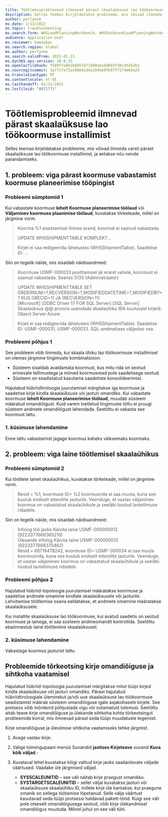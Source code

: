 ```yaml
---
title: Töötlemisprobleemid ilmnevad pärast skaalaüksuse lao töökoormuse installimist
description: Selles teemas kirjeldatakse probleeme, mis võivad ilmneda varsti pärast skaalaüksuse lao töökoormuse installimist, ja antakse nõu nende parandamiseks.
author: perlynne
ms.date: 1/13/2022
ms.topic: troubleshooting
ms.search.form: WHSLoadPlanningWorkbench, WHSOutboundLoadPlanningWorkbench
audience: Application User
ms.reviewer: kamaybac
ms.search.region: Global
ms.author: perlynne
ms.search.validFrom: 2022-01-13
ms.dyn365.ops.version: 10.0.25
ms.openlocfilehash: f589ffed61b695f471989ab1dd693f30cd5d5262
ms.sourcegitcommit: 3a7f1fe72ac08e62dda1045e0fb97f7174b69a25
ms.translationtype: MT
ms.contentlocale: et-EE
ms.lasthandoff: 01/31/2022
ms.locfileid: "8071771"
---
```

# <a name="processing-issues-occur-after-a-scale-unit-warehouse-workload-is-installed"></a>Töötlemisprobleemid ilmnevad pärast skaalaüksuse lao töökoormuse installimist

Selles teemas kirjeldatakse probleeme, mis võivad ilmneda varsti pärast skaalaüksuse lao töökoormuse installimist, ja antakse nõu nende parandamiseks.

## <a name="issue-1-error-after-a-load-is-released-from-a-load-planning-workbench"></a>1. probleem: viga pärast koormuse vabastamist koormuse planeerimise tööpingist

### <a name="symptoms-of-issue-1"></a>Probleemi sümptomid 1

Kui vabastate koormuse **lehelt Koormuse planeerimise töölaud** või **Väljaminev koormuse plaanimise töölaud**, kuvatakse tõrketeade, millel on järgmine vorm.

> Koorma %1 sisestamisel ilmnes erand, koormat ei saanud vabastada.
> 
> UPDATE WHSSHIPMENTTABLE KOMPLEKT...
> 
> Kirjet ei saa redigeerida lähetustes (WHSShipmentTable). Saadetise ID: ...

Siin on tegelik näide, mis sisaldab näidisandmeid:

> Koormuse USMF-000033 postitamisel jäi erand vahele, koormust ei saanud vabastada.
Seanss 5133 (Administraator)
>
> UPDATE WHSSHIPMENTTABLE SET ORDERNUM=?,RECVERSION=?,MODIFIEDDATETIME=?,MODIFIEDBY=? KUS ((RECID=?) JA (RECVERSION=?))  
> [Microsoft] [ODBC Driver 17 FOR SQL Server] [SQL Server] Skaalaüksus @@ proovis uuendada skaalaühiku @A kuuluvaid kirjeid.  
> Object Server Azure:
>
> Kirjet ei saa redigeerida lähetustes (WHSShipmentTable). Saadetise ID: USMF-000031, USMF-000033. SQL-andmebaas väljastas vea.

### <a name="cause-of-issue-1"></a>Probleemi põhjus 1

See probleem võib ilmneda, kui skaala ühiku lao töökoormuse installimisel on olemas järgmine tingimuste kombinatsioon.

- Süsteem sisaldab avaldamata koormust, kus mitu rida on seotud erinevate tellimustega ja mõned koormusread pole saadetisega seotud.
- Süsteem on seadistatud kasutama saadetiste konsolideerimist.

Hajutatud hübriidtiroloogia juurutamisel märgitakse iga koormuse ja saadetise kirje kindla skaalaüksuse või jaoturi omandiks. Kui vabastate koormuse **lehelt Koormuse planeerimise töölaud**, muudab süsteem määratud omandiõigust. Kuid varem loetletud tingimuste tõttu ei pruugi süsteem andmete omandiõigust lahendada. Seetõttu ei vabasta see koormust lattu.

### <a name="resolution-of-issue-1"></a>1. küsimuse lahendamine

Enne lattu vabastamist jagage koormus kaheks väiksemaks koormaks.

## <a name="issue-2-error-while-a-wave-is-processed-on-a-scale-unit"></a>2. probleem: viga laine töötlemisel skaalaühikus

### <a name="symptoms-of-issue-2"></a>Probleemi sümptomid 2

Kui töötlete lainet skaalaühikus, kuvatakse tõrketeade, millel on järgmine vorm.

> Resid = %1, koormuse ID= %2 koormusrida ei saa muuta, kuna see kuulub endiselt ettevõtte jaoturile. Veenduge, et vastav väljaminev koormus on vabastatud skaalaühikule ja seeläbi loodud laotellimuse ridadele.

Siin on tegelik näide, mis sisaldab näidisandmeid:

> Infolog töö jaoks Käivita laine USMF-000000012 (9223377668365210)  
> Ülesande infolog Käivita laine USMF-000000012 (9223377668370462)  
> Resid = 68719478242, koormuse ID= USMF-000034 ei saa muuta koormusrida, kuna see kuulub endiselt ettevõtte jaoturile. Veenduge, et vastav väljaminev koormus on vabastatud skaalaühikule ja seeläbi loodud laotellimuse ridadele.

### <a name="cause-of-issue-2"></a>Probleemi põhjus 2

Hajutatud hübriid-topoloogia juurutamisel määratakse koormuse ja saadetise andmete omamine kindlale skaalaüksusele või jaoturile. Lehvitamise töötlemise osana eeldatakse, et andmete omamine määratakse skaalaüksusele.

Kui installite skaalaüksuse lao töökoormuse, kui avatud saadetis on seotud koormuse ja lainega, ei saa süsteem andmeomandit kontrollida. Seetõttu ebaõnnestub laine töötlemine skaalaüksusel.

### <a name="resolution-of-issue-2"></a>2. küsimuse lahendamine

Vabastage koormus jaoturist lattu.

## <a name="troubleshoot-issues-by-viewing-a-records-ownership-and-destination"></a>Probleemide tõrkeotsing kirje omandiõiguse ja sihtkoha vaatamisel

Hajutatud hübriid-topoloogia juurutamisel märgitakse mitut tüüpi kirjed kindla skaalaüksuse või jaoturi omandiks. Pärast hajutatud hübriidtiroloogiale üleminekut ja/või uue skaalaüksuse lao töökoormuse seadistamist määrab süsteem omandiõiguse igale asjakohasele kirjele. See protsess võib mõnikord põhjustada vigu või ootamatuid tulemusi. Seetõttu aitab teave kirje omandiõiguse ja ülekande sihtkoha kohta tõrkeotsingut probleemide korral, mis ilmnevad pärast seda tüüpi muudatuste tegemist.

Kirje omandiõiguse ja üleviimise sihtkoha vaatamiseks tehke järgmist.

1. Avage vastav kirje.
1. Valige toimingupaani menüü Suvandid **jaotises Kirjeteave** suvand **Kuva kõik väljad**.**·**
1. Kuvataval lehel kuvatakse kõigi valitud kirje jaoks saadaolevate väljade väärtused. Vaadake üle järgmised väljad.

    - **SYSSCALEUNITID** – see väli näitab kirje praegust omanikku.
    - **SYSTARGETSCALEUNITID** – sellel väljal kuvatakse jaoturi või skaalaüksuse skaalaühiku ID, millele kirje üle kantakse, kui praegune omanik on sellega töötamise lõpetanud. Selle välja väärtust kasutavad seda tüüpi protsessi haldavad pakett-tööd. Kuigi see väli pole otseselt omandiõigusega seotud, võib kirje ülekandmisel omandiõigus muutuda. Mõnel juhul on see väli tühi.
